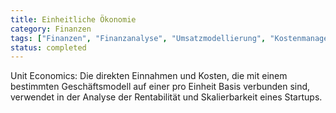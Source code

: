 ```yaml
---
title: Einheitliche Ökonomie
category: Finanzen
tags: ["Finanzen", "Finanzanalyse", "Umsatzmodellierung", "Kostenmanagement"]
status: completed
---
```

Unit Economics: Die direkten Einnahmen und Kosten, die mit einem bestimmten Geschäftsmodell auf einer pro Einheit Basis verbunden sind, verwendet in der Analyse der Rentabilität und Skalierbarkeit eines Startups.